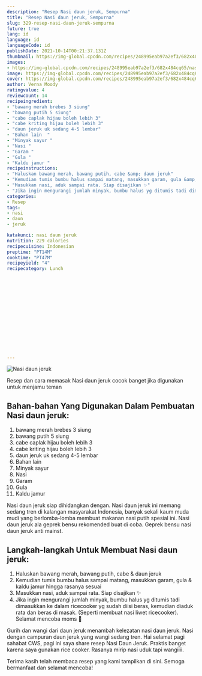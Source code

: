 ```yaml
---
description: "Resep Nasi daun jeruk, Sempurna"
title: "Resep Nasi daun jeruk, Sempurna"
slug: 329-resep-nasi-daun-jeruk-sempurna
future: true
lang: id
language: id
languageCode: id
publishDate: 2021-10-14T00:21:37.131Z 
thumbnail: https://img-global.cpcdn.com/recipes/248995eab97a2ef3/682x484cq65/nasi-daun-jeruk-foto-resep-utama.png
images:
- https://img-global.cpcdn.com/recipes/248995eab97a2ef3/682x484cq65/nasi-daun-jeruk-foto-resep-utama.png
image: https://img-global.cpcdn.com/recipes/248995eab97a2ef3/682x484cq65/nasi-daun-jeruk-foto-resep-utama.png
cover: https://img-global.cpcdn.com/recipes/248995eab97a2ef3/682x484cq65/nasi-daun-jeruk-foto-resep-utama.png
author: Verna Moody
ratingvalue: 4
reviewcount: 14
recipeingredient:
- "bawang merah brebes 3 siung"
- "bawang putih 5 siung"
- "cabe caplak hijau boleh lebih 3"
- "cabe kriting hijau boleh lebih 3"
- "daun jeruk uk sedang 4-5 lembar"
- "Bahan lain  "
- "Minyak sayur "
- "Nasi "
- "Garam "
- "Gula "
- "Kaldu jamur "
recipeinstructions:
- "Haluskan bawang merah, bawang putih, cabe &amp; daun jeruk"
- "Kemudian tumis bumbu halus sampai matang, masukkan garam, gula &amp; kaldu jamur hingga rasanya sesuai"
- "Masukkan nasi, aduk sampai rata. Siap disajikan ✨"
- "Jika ingin mengurangi jumlah minyak, bumbu halus yg ditumis tadi dimasukkan ke dalam ricecooker yg sudah diisi beras, kemudian diaduk rata dan beras di masak. (Seperti membuat nasi liwet ricecooker). Selamat mencoba moms 🥰"
categories:
- Resep
tags:
- nasi
- daun
- jeruk

katakunci: nasi daun jeruk 
nutrition: 229 calories
recipecuisine: Indonesian
preptime: "PT14M"
cooktime: "PT47M"
recipeyield: "4"
recipecategory: Lunch


     
    
    
    
    
    
    
    
    
    
    
      
    
---
```



![Nasi daun jeruk](https://img-global.cpcdn.com/recipes/248995eab97a2ef3/682x484cq65/nasi-daun-jeruk-foto-resep-utama.png)

Resep dan cara memasak  Nasi daun jeruk cocok banget jika digunakan untuk menjamu teman

<!--inarticleads1-->

## Bahan-bahan Yang Digunakan Dalam Pembuatan Nasi daun jeruk:

1. bawang merah brebes 3 siung
1. bawang putih 5 siung
1. cabe caplak hijau boleh lebih 3
1. cabe kriting hijau boleh lebih 3
1. daun jeruk uk sedang 4-5 lembar
1. Bahan lain  
1. Minyak sayur 
1. Nasi 
1. Garam 
1. Gula 
1. Kaldu jamur 

Nasi daun jeruk siap dihidangkan dengan. Nasi daun jeruk ini memang sedang tren di kalangan masyarakat Indonesia, banyak sekali kaum muda mudi yang berlomba-lomba membuat makanan nasi putih spesial ini. Nasi daun jeruk ala geprek bensu rekomended buat di coba. Geprek bensu nasi daun jeruk anti mainst. 

<!--inarticleads2-->

## Langkah-langkah Untuk Membuat Nasi daun jeruk:

1. Haluskan bawang merah, bawang putih, cabe &amp; daun jeruk
1. Kemudian tumis bumbu halus sampai matang, masukkan garam, gula &amp; kaldu jamur hingga rasanya sesuai
1. Masukkan nasi, aduk sampai rata. Siap disajikan ✨
1. Jika ingin mengurangi jumlah minyak, bumbu halus yg ditumis tadi dimasukkan ke dalam ricecooker yg sudah diisi beras, kemudian diaduk rata dan beras di masak. (Seperti membuat nasi liwet ricecooker). Selamat mencoba moms 🥰


Gurih dan wangi dari daun jeruk menambah kelezatan nasi daun jeruk. Nasi dengan campuran daun jeruk yang wangi sedang tren. Hai selamat pagi sahabat CWS, pagi ini saya share resep Nasi Daun Jeruk. Praktis banget karena saya gunakan rice cooker. Rasanya mirip nasi uduk tapi wangiiii. 

Terima kasih telah membaca resep yang kami tampilkan di sini. Semoga bermanfaat dan selamat mencoba!
